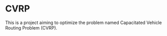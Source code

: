 # CVRP
This is a project aiming to optimize the problem named Capacitated Vehicle Routing Problem (CVRP).
